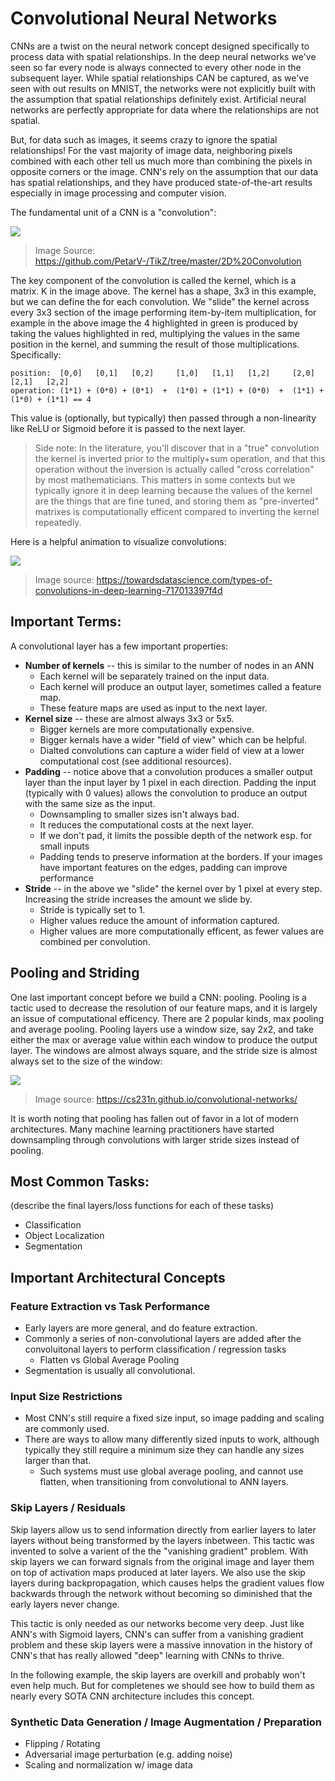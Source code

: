 # Convolutional Neural Networks

CNNs are a twist on the neural network concept designed specifically to process data with spatial relationships. In the deep neural networks we've seen so far every node is always connected to every other node in the subsequent layer. While spatial relationships CAN be captured, as we've seen with out results on MNIST, the networks were not explicitly built with the assumption that spatial relationships definitely exist. Artificial neural networks are perfectly appropriate for data where the relationships are not spatial. 

But, for data such as images, it seems crazy to ignore the spatial relationships! For the vast majority of image data, neighboring pixels combined with each other tell us much more than combining the pixels in opposite corners or the image. CNN's rely on the assumption that our data has spatial relationships, and they have produced state-of-the-art results especially in image processing and computer vision. 

The fundamental unit of a CNN is a "convolution":

![](img/convolution.png)

> Image Source: https://github.com/PetarV-/TikZ/tree/master/2D%20Convolution

The key component of the convolution is called the kernel, which is a matrix. K in the image above. The kernel has a shape, 3x3 in this example, but we can define the for each convolution. We "slide" the kernel across every 3x3 section of the image performing item-by-item multiplication, for example in the above image the 4 highlighted in green is produced by taking the values highlighted in red, multiplying the values in the same position in the kernel, and summing the result of those multiplications. Specifically:


```
position:  [0,0]   [0,1]   [0,2]     [1,0]   [1,1]   [1,2]     [2,0]   [2,1]   [2,2]
operation: (1*1) + (0*0) + (0*1)  +  (1*0) + (1*1) + (0*0)  +  (1*1) + (1*0) + (1*1) == 4
```

This value is (optionally, but typically) then passed through a non-linearity like ReLU or Sigmoid before it is passed to the next layer. 

> Side note: In the literature, you'll discover that in a "true" convolution the kernel is inverted prior to the multiply+sum operation, and that this operation without the inversion is actually called "cross correlation" by most mathematicians. This matters in some contexts but we typically ignore it in deep learning because the values of the kernel are the things that are fine tuned, and storing them as "pre-inverted" matrixes is computationally efficent compared to inverting the kernel repeatedly. 

Here is a helpful animation to visualize convolutions:

![](img/animated-conv.gif)

> Image source: https://towardsdatascience.com/types-of-convolutions-in-deep-learning-717013397f4d

## Important Terms:

A convolutional layer has a few important properties:

* **Number of kernels** -- this is similar to the number of nodes in an ANN
    * Each kernel will be separately trained on the input data. 
    * Each kernel will produce an output layer, sometimes called a feature map.
    * These feature maps are used as input to the next layer.
* **Kernel size** -- these are almost always 3x3 or 5x5. 
    * Bigger kernels are more computationally expensive.
    * Bigger kernals have a wider "field of view" which can be helpful.
    * Dialted convolutions can capture a wider field of view at a lower computational cost (see additional resources).
* **Padding** -- notice above that a convolution produces a smaller output layer than the input layer by 1 pixel in each direction. Padding the input (typically with 0 values) allows the convolution to produce an output with the same size as the input. 
    * Downsampling to smaller sizes isn't always bad.
    * It reduces the computational costs at the next layer. 
    * If we don't pad, it limits the possible depth of the network esp. for small inputs
    * Padding tends to preserve information at the borders. If your images have important features on the edges, padding can improve performance
* **Stride** -- in the above we "slide" the kernel over by 1 pixel at every step. Increasing the stride increases the amount we slide by. 
    * Stride is typically set to 1. 
    * Higher values reduce the amount of information captured.
    * Higher values are more computationally efficent, as fewer values are combined per convolution.

## Pooling and Striding

One last important concept before we build a CNN: pooling. Pooling is a tactic used to decrease the resolution of our feature maps, and it is largely an issue of computational efficency. There are 2 popular kinds, max pooling and average pooling. Pooling layers use a window size, say 2x2, and take either the max or average value within each window to produce the output layer. The windows are almost always square, and the stride size is almost always set to the size of the window:

![](img/maxpool.jpeg)

> Image source: https://cs231n.github.io/convolutional-networks/

It is worth noting that pooling has fallen out of favor in a lot of modern architectures. Many machine learning practitioners have started downsampling through convolutions with larger stride sizes instead of pooling. 

## Most Common Tasks:

(describe the final layers/loss functions for each of these tasks)

* Classification
* Object Localization
* Segmentation

## Important Architectural Concepts

### Feature Extraction vs Task Performance

* Early layers are more general, and do feature extraction.
* Commonly a series of non-convolutional layers are added after the convoluitonal layers to perform classification / regression tasks
    * Flatten vs Global Average Pooling
* Segmentation is usually all convolutional.


### Input Size Restrictions

* Most CNN's still require a fixed size input, so image padding and scaling are commonly used.
* There are ways to allow many differently sized inputs to work, although typically they still require a minimum size they can handle any sizes larger than that.
    * Such systems must use global average pooling, and cannot use flatten, when transitioning from convolutional to ANN layers.

### Skip Layers / Residuals

Skip layers allow us to send information directly from earlier layers to later layers without being transformed by the layers inbetween. This tactic was invented to solve a varient of the the "vanishing gradient" problem. With skip layers we can forward signals from the original image and layer them on top of activation maps produced at later layers. We also use the skip layers during backpropagation, which causes helps the gradient values flow backwards through the network without becoming so diminished that the early layers never change.

This tactic is only needed as our networks become very deep. Just like ANN's with Sigmoid layers, CNN's can suffer from a vanishing gradient problem and these skip layers were a massive innovation in the history of CNN's that has really allowed "deep" learning with CNNs to thrive. 

In the following example, the skip layers are overkill and probably won't even help much. But for completenes we should see how to build them as nearly every SOTA CNN architecture includes this concept.

### Synthetic Data Generation / Image Augmentation / Preparation

* Flipping / Rotating
* Adversarial image perturbation (e.g. adding noise)
* Scaling and normalization w/ image data